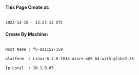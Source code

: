 
   
#### This Page Create at:

```bash

2023-12-10 - 13:27:13 UTC

```

#### Create By Machine:

```bash

Host Name : fv-az1152-159

platform  : Linux-6.2.0-1018-azure-x86_64-with-glibc2.35

Ip Local  : 10.1.0.65

```

